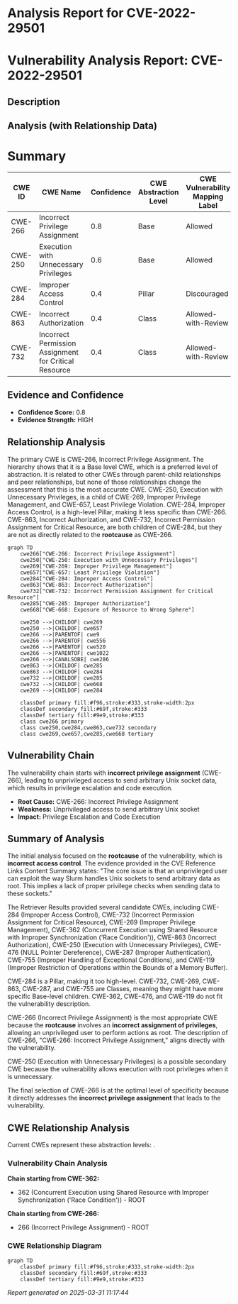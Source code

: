 # Analysis Report for CVE-2022-29501

# Vulnerability Analysis Report: CVE-2022-29501

## Description



## Analysis (with Relationship Data)

# Summary
| CWE ID | CWE Name | Confidence | CWE Abstraction Level | CWE Vulnerability Mapping Label | CWE-Vulnerability Mapping Notes |
|---|---|---|---|---|---|
| CWE-266 | Incorrect Privilege Assignment | 0.8 | Base | Allowed | Primary CWE |
| CWE-250 | Execution with Unnecessary Privileges | 0.6 | Base | Allowed | Secondary Candidate |
| CWE-284 | Improper Access Control | 0.4 | Pillar | Discouraged | Secondary Candidate |
| CWE-863 | Incorrect Authorization | 0.4 | Class | Allowed-with-Review | Secondary Candidate |
| CWE-732 | Incorrect Permission Assignment for Critical Resource | 0.4 | Class | Allowed-with-Review | Secondary Candidate |

## Evidence and Confidence

*   **Confidence Score:** 0.8
*   **Evidence Strength:** HIGH

## Relationship Analysis
The primary CWE is CWE-266, Incorrect Privilege Assignment. The hierarchy shows that it is a Base level CWE, which is a preferred level of abstraction. It is related to other CWEs through parent-child relationships and peer relationships, but none of those relationships change the assessment that this is the most accurate CWE. CWE-250, Execution with Unnecessary Privileges, is a child of CWE-269, Improper Privilege Management, and CWE-657, Least Privilege Violation. CWE-284, Improper Access Control, is a high-level Pillar, making it less specific than CWE-266. CWE-863, Incorrect Authorization, and CWE-732, Incorrect Permission Assignment for Critical Resource, are both children of CWE-284, but they are not as directly related to the **rootcause** as CWE-266.

```mermaid
graph TD
    cwe266["CWE-266: Incorrect Privilege Assignment"]
    cwe250["CWE-250: Execution with Unnecessary Privileges"]
    cwe269["CWE-269: Improper Privilege Management"]
    cwe657["CWE-657: Least Privilege Violation"]
    cwe284["CWE-284: Improper Access Control"]
    cwe863["CWE-863: Incorrect Authorization"]
    cwe732["CWE-732: Incorrect Permission Assignment for Critical Resource"]
    cwe285["CWE-285: Improper Authorization"]
    cwe668["CWE-668: Exposure of Resource to Wrong Sphere"]

    cwe250 -->|CHILDOF| cwe269
    cwe250 -->|CHILDOF| cwe657
    cwe266 -->|PARENTOF| cwe9
    cwe266 -->|PARENTOF| cwe556
    cwe266 -->|PARENTOF| cwe520
    cwe266 -->|PARENTOF| cwe1022
    cwe266 -->|CANALSOBE| cwe286
    cwe863 -->|CHILDOF| cwe285
    cwe863 -->|CHILDOF| cwe284
    cwe732 -->|CHILDOF| cwe285
    cwe732 -->|CHILDOF| cwe668
    cwe269 -->|CHILDOF| cwe284

    classDef primary fill:#f96,stroke:#333,stroke-width:2px
    classDef secondary fill:#69f,stroke:#333
    classDef tertiary fill:#9e9,stroke:#333
    class cwe266 primary
    class cwe250,cwe284,cwe863,cwe732 secondary
    class cwe269,cwe657,cwe285,cwe668 tertiary
```

## Vulnerability Chain
The vulnerability chain starts with **incorrect privilege assignment** (CWE-266), leading to unprivileged access to send arbitrary Unix socket data, which results in privilege escalation and code execution.
  - **Root Cause:** CWE-266: Incorrect Privilege Assignment
  - **Weakness:** Unprivileged access to send arbitrary Unix socket
  - **Impact:** Privilege Escalation and Code Execution

## Summary of Analysis
The initial analysis focused on the **rootcause** of the vulnerability, which is **incorrect access control**. The evidence provided in the CVE Reference Links Content Summary states: "The core issue is that an unprivileged user can exploit the way Slurm handles Unix sockets to send arbitrary data as root. This implies a lack of proper privilege checks when sending data to these sockets."

The Retriever Results provided several candidate CWEs, including CWE-284 (Improper Access Control), CWE-732 (Incorrect Permission Assignment for Critical Resource), CWE-269 (Improper Privilege Management), CWE-362 (Concurrent Execution using Shared Resource with Improper Synchronization ('Race Condition')), CWE-863 (Incorrect Authorization), CWE-250 (Execution with Unnecessary Privileges), CWE-476 (NULL Pointer Dereference), CWE-287 (Improper Authentication), CWE-755 (Improper Handling of Exceptional Conditions), and CWE-119 (Improper Restriction of Operations within the Bounds of a Memory Buffer).

CWE-284 is a Pillar, making it too high-level. CWE-732, CWE-269, CWE-863, CWE-287, and CWE-755 are Classes, meaning they might have more specific Base-level children. CWE-362, CWE-476, and CWE-119 do not fit the vulnerability description.

CWE-266 (Incorrect Privilege Assignment) is the most appropriate CWE because the **rootcause** involves an **incorrect assignment of privileges**, allowing an unprivileged user to perform actions as root. The description of CWE-266, "CWE-266: Incorrect Privilege Assignment," aligns directly with the vulnerability.

CWE-250 (Execution with Unnecessary Privileges) is a possible secondary CWE because the vulnerability allows execution with root privileges when it is unnecessary.

The final selection of CWE-266 is at the optimal level of specificity because it directly addresses the **incorrect privilege assignment** that leads to the vulnerability.


## CWE Relationship Analysis

Current CWEs represent these abstraction levels: .


### Vulnerability Chain Analysis

**Chain starting from CWE-362:**
- 362 (Concurrent Execution using Shared Resource with Improper Synchronization ('Race Condition')) - ROOT


**Chain starting from CWE-266:**
- 266 (Incorrect Privilege Assignment) - ROOT



### CWE Relationship Diagram

```mermaid
graph TD
    classDef primary fill:#f96,stroke:#333,stroke-width:2px
    classDef secondary fill:#69f,stroke:#333
    classDef tertiary fill:#9e9,stroke:#333
```



*Report generated on 2025-03-31 11:17:44*
